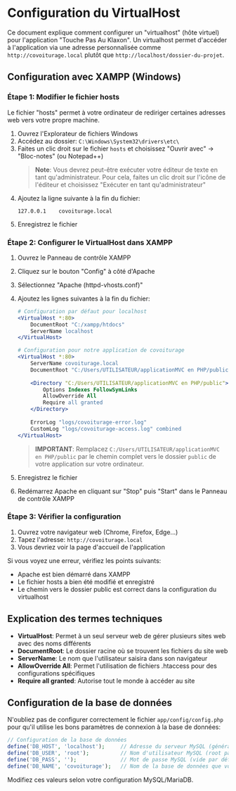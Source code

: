 # Configuration du VirtualHost

Ce document explique comment configurer un "virtualhost" (hôte virtuel) pour l'application "Touche Pas Au Klaxon". Un virtualhost permet d'accéder à l'application via une adresse personnalisée comme `http://covoiturage.local` plutôt que `http://localhost/dossier-du-projet`.

## Configuration avec XAMPP (Windows)

### Étape 1: Modifier le fichier hosts

Le fichier "hosts" permet à votre ordinateur de rediriger certaines adresses web vers votre propre machine.

1. Ouvrez l'Explorateur de fichiers Windows
2. Accédez au dossier: `C:\Windows\System32\drivers\etc\`
3. Faites un clic droit sur le fichier `hosts` et choisissez "Ouvrir avec" → "Bloc-notes" (ou Notepad++)
   > **Note**: Vous devrez peut-être exécuter votre éditeur de texte en tant qu'administrateur. Pour cela, faites un clic droit sur l'icône de l'éditeur et choisissez "Exécuter en tant qu'administrateur"
4. Ajoutez la ligne suivante à la fin du fichier:
   ```
   127.0.0.1    covoiturage.local
   ```
5. Enregistrez le fichier

### Étape 2: Configurer le VirtualHost dans XAMPP

1. Ouvrez le Panneau de contrôle XAMPP
2. Cliquez sur le bouton "Config" à côté d'Apache
3. Sélectionnez "Apache (httpd-vhosts.conf)"
4. Ajoutez les lignes suivantes à la fin du fichier:

   ```apache
   # Configuration par défaut pour localhost
   <VirtualHost *:80>
       DocumentRoot "C:/xampp/htdocs"
       ServerName localhost
   </VirtualHost>
   
   # Configuration pour notre application de covoiturage
   <VirtualHost *:80>
       ServerName covoiturage.local
       DocumentRoot "C:/Users/UTILISATEUR/applicationMVC en PHP/public"
       
       <Directory "C:/Users/UTILISATEUR/applicationMVC en PHP/public">
           Options Indexes FollowSymLinks
           AllowOverride All
           Require all granted
       </Directory>
       
       ErrorLog "logs/covoiturage-error.log"
       CustomLog "logs/covoiturage-access.log" combined
   </VirtualHost>
   ```
   
   > **IMPORTANT**: Remplacez `C:/Users/UTILISATEUR/applicationMVC en PHP/public` par le chemin complet vers le dossier `public` de votre application sur votre ordinateur.

5. Enregistrez le fichier
6. Redémarrez Apache en cliquant sur "Stop" puis "Start" dans le Panneau de contrôle XAMPP

### Étape 3: Vérifier la configuration

1. Ouvrez votre navigateur web (Chrome, Firefox, Edge...)
2. Tapez l'adresse: `http://covoiturage.local`
3. Vous devriez voir la page d'accueil de l'application

Si vous voyez une erreur, vérifiez les points suivants:
- Apache est bien démarré dans XAMPP
- Le fichier hosts a bien été modifié et enregistré
- Le chemin vers le dossier public est correct dans la configuration du virtualhost

## Explication des termes techniques

- **VirtualHost**: Permet à un seul serveur web de gérer plusieurs sites web avec des noms différents
- **DocumentRoot**: Le dossier racine où se trouvent les fichiers du site web
- **ServerName**: Le nom que l'utilisateur saisira dans son navigateur
- **AllowOverride All**: Permet l'utilisation de fichiers .htaccess pour des configurations spécifiques
- **Require all granted**: Autorise tout le monde à accéder au site

## Configuration de la base de données

N'oubliez pas de configurer correctement le fichier `app/config/config.php` pour qu'il utilise les bons paramètres de connexion à la base de données:

```php
// Configuration de la base de données
define('DB_HOST', 'localhost');     // Adresse du serveur MySQL (généralement localhost)
define('DB_USER', 'root');          // Nom d'utilisateur MySQL (root par défaut dans XAMPP)
define('DB_PASS', '');              // Mot de passe MySQL (vide par défaut dans XAMPP)
define('DB_NAME', 'covoiturage');   // Nom de la base de données que vous avez créée
```

Modifiez ces valeurs selon votre configuration MySQL/MariaDB. 